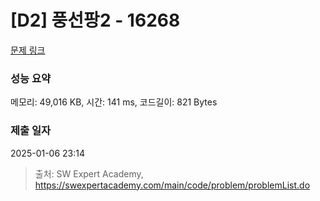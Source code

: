 # [D2] 풍선팡2 - 16268 

[문제 링크](https://swexpertacademy.com/main/code/problem/problemDetail.do?contestProbId=AYYlGU56XOkDFARc) 

### 성능 요약

메모리: 49,016 KB, 시간: 141 ms, 코드길이: 821 Bytes

### 제출 일자

2025-01-06 23:14



> 출처: SW Expert Academy, https://swexpertacademy.com/main/code/problem/problemList.do